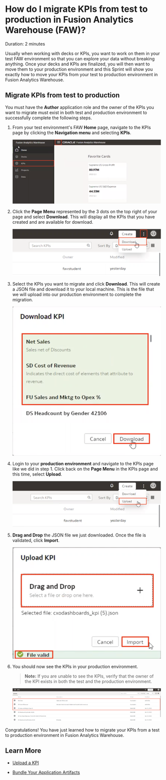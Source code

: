 # How do I migrate KPIs from test to production in Fusion Analytics Warehouse (FAW)?

Duration: 2 minutes

Usually when working with decks or KPIs, you want to work on them in your test FAW environment so that you can explore your data without breaking anything. Once your decks and KPIs are finalized, you will then want to move them to your production environment and this Sprint will show you exactly how to move your KPIs from your test to production environment in Fusion Analytics Warehouse.

## Migrate KPIs from test to production
You must have the **Author** application role and the owner of the KPIs you want to migrate must exist in both test and production environment to successfully complete the following steps.

1. From your test environment's FAW **Home** page, navigate to the KPIs page by clicking the **Navigation menu** and selecting **KPIs**.

    ![KPIs navigation](images/kpis-menu.png)

2. Click the **Page Menu** represented by the 3 dots on the top right of your page and select **Download**. This will display all the KPIs that you have created and are available for download.

    ![Download KPI](images/download.png)

3. Select the KPIs you want to migrate and click **Download**. This will create a JSON file and download it to your local machine. This is the file that we will upload into our production environment to complete the migration.

    ![Select KPIs for download](images/select-kpis.png)

4. Login to your **production environment** and navigate to the KPIs page like we did in step 1. Click back on the **Page Menu** in the KPIs page and this time, select **Upload**.

    ![Uplaod KPI](images/upload.png)

5. **Drag and Drop** the JSON file we just downloaded. Once the file is validated, click **Import**.

    ![Validate file for upload](images/validate-file.png)

6. You should now see the KPIs in your production environment.
    >**Note:** If you are unable to see the KPIs, verify that the owner of the KPI exists in both the test and the production environment.

    ![Result](images/result.png)

Congratulations! You have just learned how to migrate your KPIs from a test to production environment in Fusion Analytics Warehouse.

## Learn More

* [Upload a KPI](https://docs.oracle.com/en/cloud/saas/analytics/21r3/fawug/upload-kpi.html)

* [Bundle Your Application Artifacts](https://docs.oracle.com/en/cloud/saas/analytics/22r2/fawag/bundle-your-application-artifacts.html#GUID-596E4D3E-9E23-4A7C-ACF2-A57D8B4FB41C)
